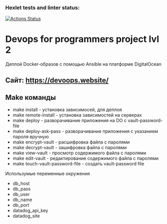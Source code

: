 ### Hexlet tests and linter status:
[![Actions Status](https://github.com/Palms455/devops-for-programmers-project-lvl2/workflows/hexlet-check/badge.svg)](https://github.com/Palms455/devops-for-programmers-project-lvl2/actions)

# Devops for programmers project lvl 2
Деплой Docker-образов с помощью Ansible на платформе DigitalOcean

## Сайт: https://devoops.website/

## Make команды
- make install - установка зависимосей, для деплоя
- make remote-install - установка зависимостей на серверах
- make deploy - разворачивание приложения на DO c vault-password-file
- make deploy-ask-pass - разворачивание приложения с указанием пароля вручную
- make encrypt-vault - расшифровка файла с паролями
- make decrypt-vault - зашифровка файла с паролями
- make view-vault - просмотр содержимого файла с паролями
- make edit-vault - редактирование содержимого файла с паролями
- make touch-vault-password-file - создать vault-password file

Использумые переменные окружения
- db_host
- db_pass
- db_user
- db_name
- db_port
- datadog_api_key
- datadog_site